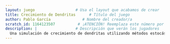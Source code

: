 ```yaml
---
layout: juego                  # Usa el layout que acabamos de crear
title: Crecimiento de Dendritas      # Título del juego
author: Pablo García              # Nombre del creador/a
scratch_id: 1164123507          # ¡ATENCIÓN! Reemplaza este número por el ID real del proyecto de Scratch
description: |                 # Descripción que verán los jugadores
  Una simulación de crecimiento de dendritas utilizando métodos estocásticos.
---
```

